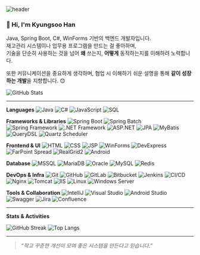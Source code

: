 ![header](https://capsule-render.vercel.app/api?type=waving&color=gradient&height=260&section=header&text=Han%20Kyungsoo&fontSize=60&fontAlignY=40&desc=Developer&descAlignY=60)

### 👋 Hi, I'm Kyungsoo Han

Java, Spring Boot, C#, WinForms 기반의 백엔드 개발자입니다.  
재고관리 시스템이나 업무용 프로그램을 만드는 걸 좋아하며,  
기술을 단순히 사용하는 것을 넘어 **왜** 쓰는지, **어떻게** 동작하는지를 이해하려 노력합니다.

또한 커뮤니케이션을 중요하게 생각하며, 협업 시 이해하기 쉬운 설명을 통해 **같이 성장하는 개발**을 지향합니다. 😊

![GitHub Stats](https://github-readme-stats.vercel.app/api?username=kyungsoo-han&show_icons=true&theme=white)

---

**Languages**
![Java](https://img.shields.io/badge/Java-007396?style=flat-square&logo=java&logoColor=white)
![C#](https://img.shields.io/badge/C%23-239120?style=flat-square&logo=c-sharp&logoColor=white)
![JavaScript](https://img.shields.io/badge/JavaScript-F7DF1E?style=flat-square&logo=javascript&logoColor=black)
![SQL](https://img.shields.io/badge/SQL-336791?style=flat-square&logo=mysql&logoColor=white)

**Frameworks & Libraries**
![Spring Boot](https://img.shields.io/badge/Spring%20Boot-6DB33F?style=flat-square&logo=springboot&logoColor=white)
![Spring Batch](https://img.shields.io/badge/Spring%20Batch-6DB33F?style=flat-square&logo=spring&logoColor=white)
![Spring Framework](https://img.shields.io/badge/Spring%20Framework-6DB33F?style=flat-square&logo=spring&logoColor=white)
![.NET Framework](https://img.shields.io/badge/.NET-512BD4?style=flat-square&logo=dotnet&logoColor=white)
![ASP.NET](https://img.shields.io/badge/ASP.NET-512BD4?style=flat-square&logo=dotnet&logoColor=white)
![JPA](https://img.shields.io/badge/JPA-59666C?style=flat-square)
![MyBatis](https://img.shields.io/badge/MyBatis-ED8B00?style=flat-square)
![QueryDSL](https://img.shields.io/badge/QueryDSL-333333?style=flat-square)
![Quartz Scheduler](https://img.shields.io/badge/Quartz-990000?style=flat-square)

**Frontend & UI**
![HTML](https://img.shields.io/badge/HTML-E34F26?style=flat-square&logo=html5&logoColor=white)
![CSS](https://img.shields.io/badge/CSS-1572B6?style=flat-square&logo=css3&logoColor=white)
![JSP](https://img.shields.io/badge/JSP-007396?style=flat-square)
![WinForms](https://img.shields.io/badge/WinForms-0078D4?style=flat-square)
![DevExpress](https://img.shields.io/badge/DevExpress-FF6F00?style=flat-square)
![FarPoint Spread](https://img.shields.io/badge/FarPoint%20Spread-00599C?style=flat-square)
![RealGrid2](https://img.shields.io/badge/RealGrid2-1E90FF?style=flat-square)
![Android](https://img.shields.io/badge/Android%20PDA-3DDC84?style=flat-square&logo=android&logoColor=white)

**Database**
![MSSQL](https://img.shields.io/badge/MSSQL-CC2927?style=flat-square&logo=microsoft-sql-server&logoColor=white)
![MariaDB](https://img.shields.io/badge/MariaDB-003545?style=flat-square&logo=mariadb&logoColor=white)
![Oracle](https://img.shields.io/badge/Oracle-F80000?style=flat-square&logo=oracle&logoColor=white)
![MySQL](https://img.shields.io/badge/MySQL-4479A1?style=flat-square&logo=mysql&logoColor=white)
![Redis](https://img.shields.io/badge/Redis-DC382D?style=flat-square&logo=redis&logoColor=white)

**DevOps & Infra**
![Git](https://img.shields.io/badge/Git-F05032?style=flat-square&logo=git&logoColor=white)
![GitHub](https://img.shields.io/badge/GitHub-181717?style=flat-square&logo=github&logoColor=white)
![GitLab](https://img.shields.io/badge/GitLab-FC6D26?style=flat-square&logo=gitlab&logoColor=white)
![Bitbucket](https://img.shields.io/badge/Bitbucket-0052CC?style=flat-square&logo=bitbucket&logoColor=white)
![Jenkins](https://img.shields.io/badge/Jenkins-D24939?style=flat-square&logo=jenkins&logoColor=white)
![CI/CD](https://img.shields.io/badge/GitLab%20CI%2FCD-FC6D26?style=flat-square&logo=gitlab&logoColor=white)
![Nginx](https://img.shields.io/badge/Nginx-009639?style=flat-square&logo=nginx&logoColor=white)
![Tomcat](https://img.shields.io/badge/Tomcat-F8DC75?style=flat-square&logo=apache-tomcat&logoColor=black)
![IIS](https://img.shields.io/badge/IIS-0078D7?style=flat-square&logo=windows&logoColor=white)
![Linux](https://img.shields.io/badge/Linux-FCC624?style=flat-square&logo=linux&logoColor=black)
![Windows Server](https://img.shields.io/badge/Windows%20Server-0078D7?style=flat-square&logo=windows&logoColor=white)

**Tools & Collaboration**
![IntelliJ](https://img.shields.io/badge/IntelliJ%20IDEA-000000?style=flat-square&logo=intellij-idea&logoColor=white)
![Visual Studio](https://img.shields.io/badge/Visual%20Studio-5C2D91?style=flat-square&logo=visual-studio&logoColor=white)
![Android Studio](https://img.shields.io/badge/Android%20Studio-3DDC84?style=flat-square&logo=android-studio&logoColor=white)
![Swagger](https://img.shields.io/badge/Swagger-85EA2D?style=flat-square&logo=swagger&logoColor=black)
![Jira](https://img.shields.io/badge/Jira-0052CC?style=flat-square&logo=jira&logoColor=white)
![Confluence](https://img.shields.io/badge/Confluence-172B4D?style=flat-square&logo=confluence&logoColor=white)

---

**Stats & Activities**

![GitHub Streak](https://github-readme-streak-stats.herokuapp.com/?user=KyungSoo-Han&theme=white)
![Top Langs](https://github-readme-stats.vercel.app/api/top-langs/?username=KyungSoo-Han&layout=compact&theme=white)

---

> _“작고 꾸준한 개선이 모여 좋은 시스템을 만든다고 믿습니다.”_

